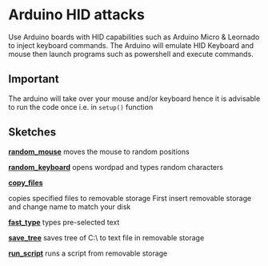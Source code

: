 # Arduino HID attacks

Use Arduino boards with HID capabilities such as Arduino Micro & Leornado
to inject keyboard commands.
The Arduino will emulate HID Keyboard and mouse then launch programs such
as powershell and execute commands.

## Important
The arduino will take over your mouse and/or keyboard hence it is
advisable to run the code once i.e. in `setup()` function

## Sketches
**[random_mouse](random_mouse/random_mouse.ino)**
moves the mouse to random positions

**[random_keyboard](random_keyboard/random_keyboard.ino)**
opens wordpad and types random characters

**[copy_files](copy_files/copy_files.ino)**

copies specified files to removable storage
First insert removable storage and change name to match your disk

**[fast_type](fast_type/fast_type.ino)**
types pre-selected text

**[save_tree](save_tree/save_tree.ino)**
saves tree of C:\ to text file in removable storage

**[run_script](run_script/run_script.ino)**
runs a script from removable storage
